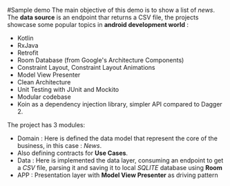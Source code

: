 
#Sample demo
The main objective of this demo is to show a list of _news_. 
The **data source** is an endpoint thar returns a CSV file, the projects showcase some popular topics in **android development world** : 


* Kotlin
* RxJava
* Retrofit
* Room Database (from Google's Architecture Components)
* Constraint Layout, Constraint Layout Animations
* Model View Presenter
* Clean Architecture
* Unit Testing with JUnit and Mockito
* Modular codebase
* Koin as a dependency injection library, simpler API compared to Dagger 2.
 
The project has 3 modules: 
* Domain : Here is defined the data model that represent the core of the business, in this case : _News_.
* Also defining contracts for **Use Cases**.
* Data : Here is implemented the data layer, consuming an endpoint to get a _CSV_ file, parsing it and saving it to local _SQLITE_ database using **Room** 
* APP : Presentation layer with  **Model View Presenter**  as driving pattern
